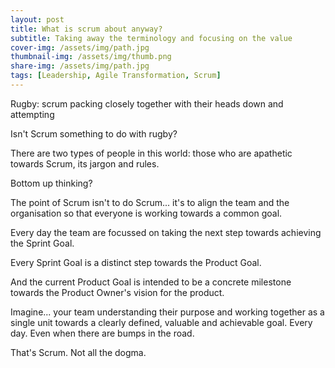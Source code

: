 ```yaml
---
layout: post
title: What is scrum about anyway?
subtitle: Taking away the terminology and focusing on the value 
cover-img: /assets/img/path.jpg
thumbnail-img: /assets/img/thumb.png
share-img: /assets/img/path.jpg
tags: [Leadership, Agile Transformation, Scrum]
---
```


Rugby: scrum packing closely together with their heads down and attempting

Isn't Scrum something to do with rugby?

There are two types of people in this world: those who are apathetic towards Scrum, its jargon and rules. 

Bottom up thinking?

The point of Scrum isn't to do Scrum... it's to align the team and the organisation so that everyone is working towards a common goal.

Every day the team are focussed on taking the next step towards achieving the Sprint Goal.

Every Sprint Goal is a distinct step towards the Product Goal.

And the current Product Goal is intended to be a concrete milestone towards the Product Owner's vision for the product.

Imagine... your team understanding their purpose and working together as a single unit towards a clearly defined, valuable and achievable goal. Every day. Even when there are bumps in the road.

That's Scrum. Not all the dogma.
